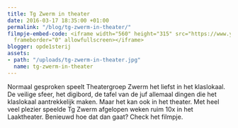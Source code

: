 ```yaml
---
title: Tg Zwerm in theater
date: 2016-03-17 18:35:00 +01:00
permalink: "/blog/tg-zwerm-in-theater/"
filmpje-embed-code: <iframe width="560" height="315" src="https://www.youtube.com/embed/2ZrDHSRxZkk?list=PLsvf04q2JM9-oG8DG6AVSMYMdxNgDq8Iz"
  frameborder="0" allowfullscreen></iframe>
blogger: opde1sterij
assets:
- path: "/uploads/tg-zwerm-in-theater.jpg"
  name: tg-zwerm-in-theater
---
```


Normaal gesproken speelt Theatergroep Zwerm het liefst in het klaslokaal. De veilige sfeer, het digibord, de tafel van de juf allemaal dingen die het klaslokaal aantrekkelijk maken. Maar het kan ook in het theater. Met heel veel plezier speelde Tg Zwerm afgelopen weken ruim 10x in het Laaktheater. Benieuwd hoe dat dan gaat? Check het filmpje.
